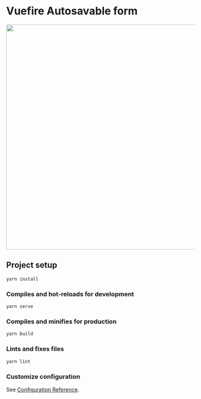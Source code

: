 # Vuefire Autosavable form
 <img height="600px" src="https://user-images.githubusercontent.com/83460816/188241847-5931f5b9-d15b-482a-984a-a46790d763a9.png" />

## Project setup
```
yarn install
```

### Compiles and hot-reloads for development
```
yarn serve
```

### Compiles and minifies for production
```
yarn build
```

### Lints and fixes files
```
yarn lint
```

### Customize configuration
See [Configuration Reference](https://cli.vuejs.org/config/).
